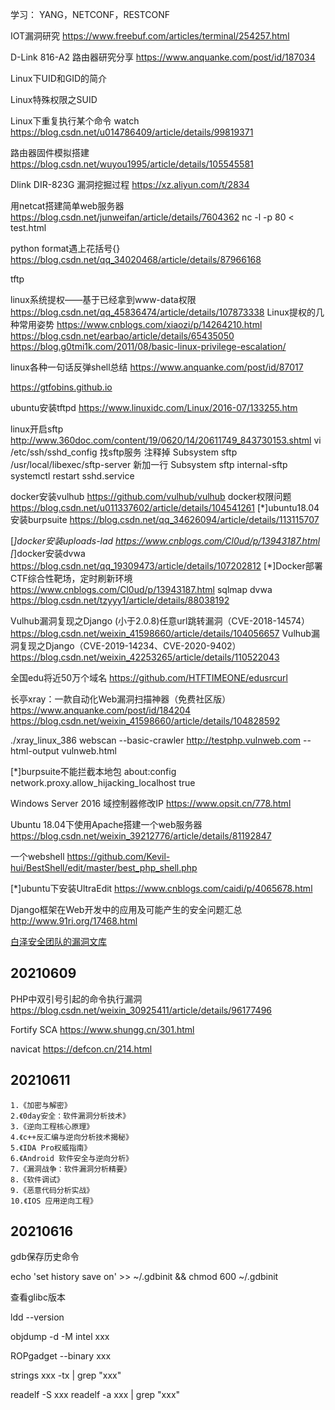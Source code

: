 学习：
YANG，NETCONF，RESTCONF

IOT漏洞研究 https://www.freebuf.com/articles/terminal/254257.html

D-Link 816-A2 路由器研究分享 https://www.anquanke.com/post/id/187034

Linux下UID和GID的简介

Linux特殊权限之SUID

Linux下重复执行某个命令 watch https://blog.csdn.net/u014786409/article/details/99819371

路由器固件模拟搭建 https://blog.csdn.net/wuyou1995/article/details/105545581

Dlink DIR-823G 漏洞挖掘过程 https://xz.aliyun.com/t/2834

用netcat搭建简单web服务器 https://blog.csdn.net/junweifan/article/details/7604362
nc -l -p 80 < test.html

python format遇上花括号{} https://blog.csdn.net/qq_34020468/article/details/87966168

tftp

linux系统提权——基于已经拿到www-data权限 https://blog.csdn.net/qq_45836474/article/details/107873338
Linux提权的几种常用姿势 https://www.cnblogs.com/xiaozi/p/14264210.html
https://blog.csdn.net/earbao/article/details/65435050
https://blog.g0tmi1k.com/2011/08/basic-linux-privilege-escalation/

linux各种一句话反弹shell总结 https://www.anquanke.com/post/id/87017

https://gtfobins.github.io

ubuntu安装tftpd https://www.linuxidc.com/Linux/2016-07/133255.htm


linux开启sftp http://www.360doc.com/content/19/0620/14/20611749_843730153.shtml
    vi /etc/ssh/sshd_config
    找sftp服务
    注释掉 Subsystem    sftp    /usr/local/libexec/sftp-server
    新加一行 Subsystem  sftp    internal-sftp
    systemctl restart sshd.service
 
docker安装vulhub https://github.com/vulhub/vulhub
docker权限问题 https://blog.csdn.net/u011337602/article/details/104541261
[*]ubuntu18.04安装burpsuite https://blog.csdn.net/qq_34626094/article/details/113115707

[*]docker安装uploads-lad https://www.cnblogs.com/Cl0ud/p/13943187.html
[*]docker安装dvwa https://blog.csdn.net/qq_19309473/article/details/107202812
[*]Docker部署CTF综合性靶场，定时刷新环境 https://www.cnblogs.com/Cl0ud/p/13943187.html
sqlmap dvwa https://blog.csdn.net/tzyyy1/article/details/88038192

Vulhub漏洞复现之Django (小于2.0.8)任意url跳转漏洞（CVE-2018-14574） https://blog.csdn.net/weixin_41598660/article/details/104056657
Vulhub漏洞复现之Django（CVE-2019-14234、CVE-2020-9402） https://blog.csdn.net/weixin_42253265/article/details/110522043


全国edu将近50万个域名 https://github.com/HTFTIMEONE/edusrcurl

长亭xray：一款自动化Web漏洞扫描神器（免费社区版） https://www.anquanke.com/post/id/184204
https://blog.csdn.net/weixin_41598660/article/details/104828592

./xray_linux_386 webscan --basic-crawler http://testphp.vulnweb.com --html-output vulnweb.html


[*]burpsuite不能拦截本地包 about:config network.proxy.allow_hijacking_localhost true 


Windows Server 2016 域控制器修改IP https://www.opsit.cn/778.html

Ubuntu 18.04下使用Apache搭建一个web服务器 https://blog.csdn.net/weixin_39212776/article/details/81192847

一个webshell https://github.com/Kevil-hui/BestShell/edit/master/best_php_shell.php

[*]ubuntu下安装UltraEdit  https://www.cnblogs.com/caidi/p/4065678.html

Django框架在Web开发中的应用及可能产生的安全问题汇总 http://www.91ri.org/17468.html

[白泽安全团队的漏洞文库](https://wiki.bylibrary.cn)

## 20210609

PHP中双引号引起的命令执行漏洞 https://blog.csdn.net/weixin_30925411/article/details/96177496

Fortify SCA https://www.shungg.cn/301.html 

navicat https://defcon.cn/214.html

## 20210611

    1.《加密与解密》
    2.《0day安全：软件漏洞分析技术》
    3.《逆向工程核心原理》
    4.《c++反汇编与逆向分析技术揭秘》
    5.《IDA Pro权威指南》
    6.《Android 软件安全与逆向分析》
    7.《漏洞战争：软件漏洞分析精要》
    8.《软件调试》
    9.《恶意代码分析实战》
    10.《IOS 应用逆向工程》

## 20210616

gdb保存历史命令

echo 'set history save on' >> ~/.gdbinit && chmod 600 ~/.gdbinit


查看glibc版本

ldd --version

objdump -d -M intel xxx

ROPgadget --binary xxx

strings xxx -tx | grep "xxx"

readelf -S xxx
readelf -a xxx | grep "xxx"